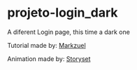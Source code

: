 # projeto-login_dark
 A diferent Login page, this time a dark one

Tutorial made by:  <a href="https://www.youtube.com/@Markzuel">Markzuel</a>

Animation made by: <a href="https://storyset.com/nature">Storyset</a>
